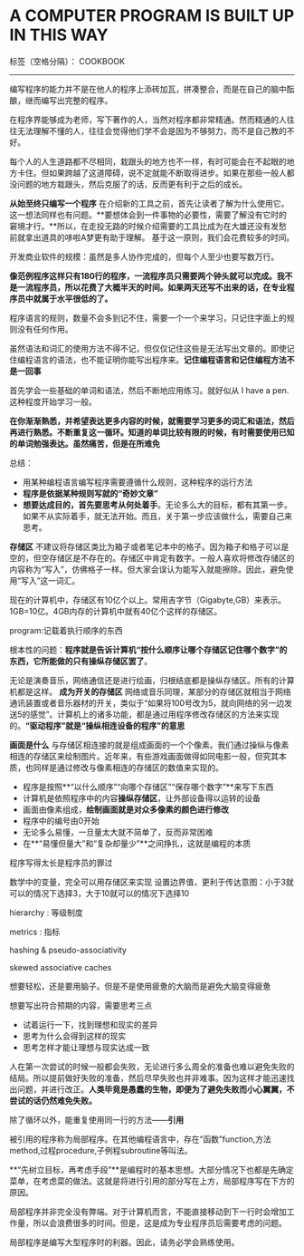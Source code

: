 ﻿# A COMPUTER PROGRAM IS BUILT UP IN THIS WAY

标签（空格分隔）： COOKBOOK

---

编写程序的能力并不是在他人的程序上添砖加瓦，拼凑整合，而是在自己的脑中酝酿，继而编写出完整的程序。

在程序界能够成为老师，写下著作的人，当然对程序都非常精通。然而精通的人往往无法理解不懂的人，往往会觉得他们学不会是因为不够努力，而不是自己教的不好。

每个人的人生道路都不尽相同，栽跟头的地方也不一样，有时可能会在不起眼的地方卡住。但如果跨越了这道障碍，说不定就能不断取得进步。如果在那些一般人都没问题的地方栽跟头，然后克服了的话，反而更有利于之后的成长。

**从始至终只编写一个程序**
在介绍新的工具之前，首先让读者了解为什么使用它。这一想法同样也有问题。**要想体会到一件事物的必要性，需要了解没有它时的窘境才行。**所以，在走投无路的时候介绍需要的工具比成为在大雄还没有发愁前就拿出道具的哆啦A梦更有助于理解。
基于这一原则，我们会花费较多的时间。

开发商业软件的规模：虽然是多人协作完成的，但每个人至少也要写数万行。

**像范例程序这样只有180行的程序，一流程序员只需要两个钟头就可以完成。我不是一流程序员，所以花费了大概半天的时间。如果两天还写不出来的话，在专业程序员中就属于水平很低的了。**

程序语言的规则，数量不会多到记不住，需要一个一个来学习，只记住字面上的规则没有任何作用。

虽然语法和词汇的使用方法不得不记，但仅仅记住这些是无法写出文章的。即使记住编程语言的语法，也不能证明你能写出程序来。**记住编程语言和记住编程方法不是一回事**

首先学会一些基础的单词和语法，然后不断地应用练习。就好似从 I have a  pen.这种程度开始学习一般。

**在你渐渐熟悉，并希望表达更多内容的时候，就需要学习更多的词汇和语法，然后再进行熟悉。不断重复这一循环。知道的单词比较有限的时候，有时需要使用已知的单词勉强表达。虽然痛苦，但是在所难免**

总结：
+ 用某种编程语言编写程序需要遵循什么规则，这种程序的运行方法
+ **程序是依据某种规则写就的“奇妙文章”**
+ **想要达成目的，首先要思考从何处着手**。无论多么大的目标，都有其第一步。如果不从实际着手，就无法开始。而且，关于第一步应该做什么，需要自己来思考。


**存储区**
不建议将存储区类比为箱子或者笔记本中的格子。因为箱子和格子可以是空的，但空存储区是不存在的。存储区中肯定有数字。一般人喜欢将修改存储区的内容称为“写入”，仿佛格子一样。但大家会误认为能写入就能擦除。因此，避免使用“写入”这一词汇。

现在的计算机中，存储区有10亿个以上。常用吉字节（Gigabyte,GB）来表示。1GB=10亿。4GB内存的计算机中就有40亿个这样的存储区。

program:记载着执行顺序的东西

根本性的问题：**程序就是告诉计算机“按什么顺序让哪个存储区记住哪个数字”的东西，它所能做的只有操纵存储区罢了**。

无论是演奏音乐，网络通信还是进行绘画，归根结底都是操纵存储区。所有的计算机都是这样。
**成为开关的存储区**
网络或音乐同理，某部分的存储区就相当于网络通讯装置或者音乐器材的开关，类似于“如果将100号改为5，就向网络的另一边发送5的感觉”。计算机上的诸多功能，都是通过用程序修改存储区的方法来实现的。**“驱动程序”就是“操纵相连设备的程序”的意思**

**画面是什么**
与存储区相连接的就是组成画面的一个个像素。我们通过操纵与像素相连的存储区来绘制图片。近年来，有些游戏画面做得如同电影一般，但究其本质，也同样是通过修改与像素相连的存储区的数值来实现的。

+ 程序是按照**“以什么顺序”“向哪个存储区”“保存哪个数字”**来写下东西
+ 计算机是依照程序中的内容**操纵存储区**，让外部设备得以运转的设备
+ 画面由像素组成，**绘制画面就是对众多像素的颜色进行修改**
+ 程序中的编号由0开始
+ 无论多么易懂，一旦量太大就不简单了，反而非常困难
+ 在**“易懂但量大”和“复杂却量少”**之间挣扎，这就是编程的本质

程序写得太长是程序员的罪过

数学中的变量，完全可以用存储区来实现
设置边界值，更利于传达意图：小于3就可以的情况下选择3，大于10就可以的情况下选择10

hierarchy : 等级制度

metrics : 指标

hashing & pseudo-associativity

skewed associative caches

想要轻松，还是要用脑子。但是不是使用疲惫的大脑而是避免大脑变得疲惫

想要写出符合预期的内容，需要思考三点
+ 试着运行一下，找到理想和现实的差异
+ 思考为什么会得到这样的现实
+ 思考怎样才能让理想与现实达成一致

人在第一次尝试的时候一般都会失败，无论进行多么周全的准备也难以避免失败的结局。所以提前做好失败的准备，然后尽早失败也并非难事。因为这样才能迅速找出问题，并进行改正。**人类毕竟是愚蠢的生物，即便为了避免失败而小心翼翼，不尝试的话仍然难免失败。**

除了循环以外，能重复使用同一行的方法——**引用**

被引用的程序称为局部程序。在其他编程语言中，存在“函数”function,方法method,过程procedure,子例程subroutine等叫法。

**“先树立目标，再考虑手段”**是编程时的基本思想。大部分情况下也都是先确定菜单，在考虑菜的做法。这就是将进行引用的部分写在上方，局部程序写在下方的原因。

局部程序并非完全没有弊端。对于计算机而言，不能直接移动到下一行时会增加工作量，所以会浪费很多的时间。但是，这是成为专业程序员后需要考虑的问题。

局部程序是编写大型程序时的利器。因此，请务必学会熟练使用。